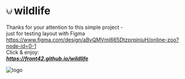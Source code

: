 # <img src="./assets/favicon.png" alt="Wildlife" height="17"/>&#8239;wildlife
Thanks for your attention to this simple project -  
just for testing layout with Figma https://www.figma.com/design/aBvQMVmI665DtzprpiniuH/online-zoo?node-id=0-1  
Click & enjoy:  
***https://front42.github.io/wildlife***  

<img src="https://rolling-scopes-school.github.io/front42-JSFE2021Q1/presentation/z/front42.jpg" alt="logo" height="17"/>  